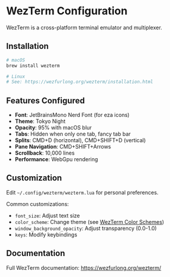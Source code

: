 # WezTerm Configuration

WezTerm is a cross-platform terminal emulator and multiplexer.

## Installation

```bash
# macOS
brew install wezterm

# Linux
# See: https://wezfurlong.org/wezterm/installation.html
```

## Features Configured

- **Font**: JetBrainsMono Nerd Font (for eza icons)
- **Theme**: Tokyo Night
- **Opacity**: 95% with macOS blur
- **Tabs**: Hidden when only one tab, fancy tab bar
- **Splits**: CMD+D (horizontal), CMD+SHIFT+D (vertical)
- **Pane Navigation**: CMD+SHIFT+Arrows
- **Scrollback**: 10,000 lines
- **Performance**: WebGpu rendering

## Customization

Edit `~/.config/wezterm/wezterm.lua` for personal preferences.

Common customizations:

- `font_size`: Adjust text size
- `color_scheme`: Change theme (see [WezTerm Color Schemes](https://wezfurlong.org/wezterm/colorschemes/))
- `window_background_opacity`: Adjust transparency (0.0-1.0)
- `keys`: Modify keybindings

## Documentation

Full WezTerm documentation: <https://wezfurlong.org/wezterm/>

